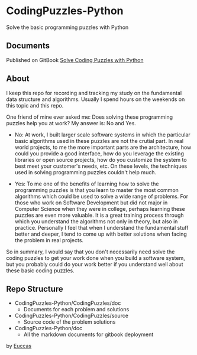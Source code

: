 # CodingPuzzles-Python
Solve the basic programming puzzles with Python

## Documents

Published on GitBook [Solve Coding Puzzles with Python](https://euccas.gitbooks.io/solve-coding-puzzles-with-python/content/)

## About
I keep this repo for recording and tracking my study on the fundamental data structure and algorithms.
Usually I spend hours on the weekends on this topic and this repo.

One friend of mine ever asked me: Does solving these programming puzzles help you at work? 
My answer is: No and Yes.

- No: At work, I built larger scale software systems in which the particular basic algorithms used in these puzzles are not the crutial part. In real world projects, to me the more important parts are the architecture, how could you provide a good interface, how do you leverage the existing libraries or open source projects, how do you customize the system to best meet your customer's needs, etc. On these levels, the techniques used in solving programming puzzles couldn't help much.

- Yes: To me one of the benefits of learning how to solve the programming puzzles is that you learn to master the most common algorithms which could be used to solve a wide range of problems. For those who work on Software Development but did not major in Computer Science when they were in college, perhaps learning these puzzles are even more valuable. It is a great training process through which you understand the algorithms not only in theory, but also in practice. Personally I feel that when I understand the fundamental stuff better and deeper, I tend to come up with better solutions when facing the problem in real projects.

So in summary, I would say that you don't necessarily need solve the coding puzzles to get your work done when you build a software system, but you probably could do your work better if you understand well about these basic coding puzzles.

## Repo Structure

- CodingPuzzles-Python/CodingPuzzles/doc
  - Documents for each problem and solutions
- CodingPuzzles-Python/CodingPuzzles/source
  - Source code of the problem solutions
- CodingPuzzles-Python/doc
  - All the markdown documents for gitbook deployment
  
by [Euccas](http://euccas.me)

